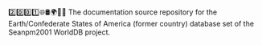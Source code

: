 2️⃣️0️⃣️0️⃣️1️⃣️🌐️🛢️🌍️🏴️📖️ The documentation source repository for the Earth/Confederate States of America (former country) database set of the Seanpm2001 WorldDB project. 
